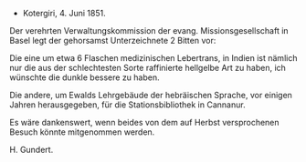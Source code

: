 + Kotergiri, 4. Juni 1851.

Der verehrten Verwaltungskommission der evang. Missionsgesellschaft in Basel legt der gehorsamst Unterzeichnete 2 Bitten vor:

Die eine um etwa 6 Flaschen medizinischen Lebertrans, in Indien ist nämlich nur die aus der schlechtesten Sorte raffinierte hellgelbe Art zu haben, ich wünschte die dunkle bessere zu haben.

Die andere, um Ewalds Lehrgebäude der hebräischen Sprache, vor einigen Jahren herausgegeben, für die Stationsbibliothek in Cannanur.

Es wäre dankenswert, wenn beides von dem auf Herbst versprochenen Besuch könnte mitgenommen werden.

 H. Gundert.

